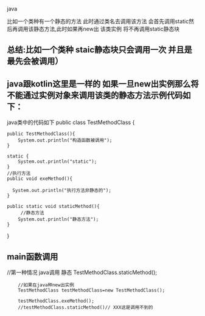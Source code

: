 java

比如一个类种有一个静态的方法 此时通过类名去调用该方法
会首先调用static然后再调用该静态方法,此时如果再new出
该类实例 将不再调用static静态块
## 总结:比如一个类种 staic静态块只会调用一次 并且是最先会被调用）

## java跟kotlin这里是一样的 如果一旦new出实例那么将不能通过实例对象来调用该类的静态方法示例代码如下：

java类中的代码如下
public class TestMethodClass {

    public TestMethodClass(){
        System.out.println("构造函数被调用");
    }

    static {
        System.out.println("static");
    }
    //执行方法
    public void exeMethod(){

      System.out.println("执行方法非静态的");
    }

    public static void staticMethod(){
         //静态方法
        System.out.println("静态方法");
    }
}

## main函数调用

 //第一种情况  java调用 静态
        TestMethodClass.staticMethod();

        //如果在java种new出实例
        TestMethodClass testMethodClass=new TestMethodClass();

        testMethodClass.exeMethod();
        //testMethodClass.staticMethod()// XXX这是调用不到的